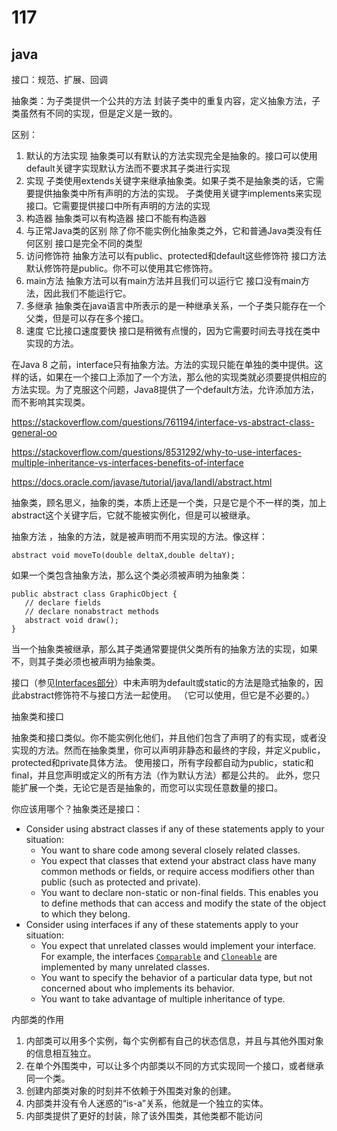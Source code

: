 # 117

## java

接口：规范、扩展、回调

抽象类：为子类提供一个公共的方法 封装子类中的重复内容，定义抽象方法，子类虽然有不同的实现，但是定义是一致的。

区别：

1. 默认的方法实现 抽象类可以有默认的方法实现完全是抽象的。接口可以使用default关键字实现默认方法而不要求其子类进行实现
2. 实现 子类使用extends关键字来继承抽象类。如果子类不是抽象类的话，它需要提供抽象类中所有声明的方法的实现。	子类使用关键字implements来实现接口。它需要提供接口中所有声明的方法的实现
3. 构造器	抽象类可以有构造器	接口不能有构造器
4. 与正常Java类的区别	除了你不能实例化抽象类之外，它和普通Java类没有任何区别 接口是完全不同的类型
5. 访问修饰符	抽象方法可以有public、protected和default这些修饰符 接口方法默认修饰符是public。你不可以使用其它修饰符。
6. main方法	抽象方法可以有main方法并且我们可以运行它	接口没有main方法，因此我们不能运行它。
7. 多继承	抽象类在java语言中所表示的是一种继承关系，一个子类只能存在一个父类，但是可以存在多个接口。
8. 速度	它比接口速度要快	接口是稍微有点慢的，因为它需要时间去寻找在类中实现的方法。

在Java 8 之前，interface只有抽象方法。方法的实现只能在单独的类中提供。这样的话，如果在一个接口上添加了一个方法，那么他的实现类就必须要提供相应的方法实现。为了克服这个问题，Java8提供了一个default方法，允许添加方法，而不影响其实现类。

https://stackoverflow.com/questions/761194/interface-vs-abstract-class-general-oo

https://stackoverflow.com/questions/8531292/why-to-use-interfaces-multiple-inheritance-vs-interfaces-benefits-of-interface

https://docs.oracle.com/javase/tutorial/java/IandI/abstract.html

抽象类，顾名思义，抽象的类，本质上还是一个类，只是它是个不一样的类，加上abstract这个关键字后，它就不能被实例化，但是可以被继承。

抽象方法 ，抽象的方法，就是被声明而不用实现的方法。像这样：

```
abstract void moveTo(double deltaX,double deltaY);
```

如果一个类包含抽象方法，那么这个类必须被声明为抽象类：

```
public abstract class GraphicObject {
   // declare fields
   // declare nonabstract methods
   abstract void draw();
}
```

当一个抽象类被继承，那么其子类通常要提供父类所有的抽象方法的实现，如果不，则其子类必须也被声明为抽象类。

接口（参见[Interfaces部分](https://docs.oracle.com/javase/tutorial/java/IandI/createinterface.html)）中未声明为default或static的方法是隐式抽象的，因此abstract修饰符不与接口方法一起使用。 （它可以使用，但它是不必要的。）

抽象类和接口

抽象类和接口类似。你不能实例化他们，并且他们包含了声明了的有实现，或者没实现的方法。然而在抽象类里，你可以声明非静态和最终的字段，并定义public，protected和private具体方法。 使用接口，所有字段都自动为public，static和final，并且您声明或定义的所有方法（作为默认方法）都是公共的。 此外，您只能扩展一个类，无论它是否是抽象的，而您可以实现任意数量的接口。

你应该用哪个？抽象类还是接口：

- Consider using abstract classes if any of these statements apply to your situation:
  - You want to share code among several closely related classes.
  - You expect that classes that extend your abstract class have many common methods or fields, or require access modifiers other than public (such as protected and private).
  - You want to declare non-static or non-final fields. This enables you to define methods that can access and modify the state of the object to which they belong.
- Consider using interfaces if any of these statements apply to your situation:
  - You expect that unrelated classes would implement your interface. For example, the interfaces [`Comparable`](https://docs.oracle.com/javase/8/docs/api/java/lang/Comparable.html) and [`Cloneable`](https://docs.oracle.com/javase/8/docs/api/java/lang/Cloneable.html) are implemented by many unrelated classes.
  - You want to specify the behavior of a particular data type, but not concerned about who implements its behavior.
  - You want to take advantage of multiple inheritance of type.

内部类的作用

1. 内部类可以用多个实例，每个实例都有自己的状态信息，并且与其他外围对象的信息相互独立。
2. 在单个外围类中，可以让多个内部类以不同的方式实现同一个接口，或者继承同一个类。
3. 创建内部类对象的时刻并不依赖于外围类对象的创建。
4. 内部类并没有令人迷惑的“is-a”关系，他就是一个独立的实体。
5. 内部类提供了更好的封装，除了该外围类，其他类都不能访问


